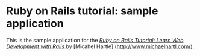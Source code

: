 # Ruby on Rails tutorial: sample application

This is the sample application for the [ *Ruby on Rails Tutorial: Learn Web Development with Rails* ](http://wwww.railstutorial.org/) by [Micahel Hartle] (http://www.michaelhartl.com/).
